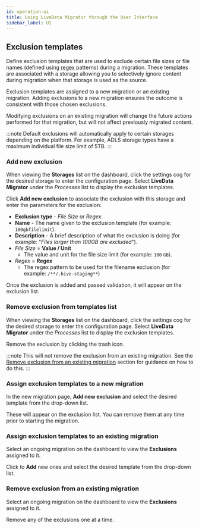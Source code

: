 ```yaml
---
id: operation-ui
title: Using LiveData Migrator through the User Interface
sidebar_label: UI
---
```


## Exclusion templates

Define exclusion templates that are used to exclude certain file sizes or file names (defined using [regex](https://regexr.com/) patterns) during a migration. These templates are associated with a storage allowing you to selectively ignore content during migration when that storage is used as the source.

Exclusion templates are assigned to a new migration or an existing migration. Adding exclusions to a new migration ensures the outcome is consistent with those chosen exclusions.

Modifying exclusions on an existing migration will change the future actions performed for that migration, but will not affect previously migrated content.

:::note
Default exclusions will automatically apply to certain storages depending on the platform. For example, ADLS storage types have a maximum individual file size limit of 5TB.
:::

### Add new exclusion

When viewing the **Storages** list on the dashboard, click the settings cog for the desired storage to enter the configuration page. Select **LiveData Migrator** under the _Processes_ list to display the exclusion templates.

Click **Add new exclusion** to associate the exclusion with this storage and enter the parameters for the exclusion:

* **Exclusion type** - _File Size_ or _Regex_.
* **Name** - The name given to the exclusion template (for example: `100gbfilelimit`).
* **Description** - A brief description of what the exclusion is doing (for example: "_Files larger than 100GB are excluded_").
* _File Size_ = **Value / Unit**
  * The value and unit for the file size limit (for example: `100` `GB`). 
* _Regex_ = **Regex**
  * The regex pattern to be used for the filename exclusion (for example: `/**/.hive-staging**`)

Once the exclusion is added and passed validation, it will appear on the exclusion list.

### Remove exclusion from templates list

When viewing the **Storages** list on the dashboard, click the settings cog for the desired storage to enter the configuration page. Select **LiveData Migrator** under the _Processes_ list to display the exclusion templates.

Remove the exclusion by clicking the trash icon.

:::note
This will not remove the exclusion from an existing migration. See the [Remove exclusion from an existing migration](#remove-exclusion-from-an-existing-migration) section for guidance on how to do this.
:::

### Assign exclusion templates to a new migration

In the new migration page, **Add new exclusion** and select the desired template from the drop-down list.

These will appear on the exclusion list. You can remove them at any time prior to starting the migration.

### Assign exclusion templates to an existing migration

Select an ongoing migration on the dashboard to view the **Exclusions** assigned to it.

Click to **Add** new ones and select the desired template from the drop-down list.

### Remove exclusion from an existing migration

Select an ongoing migration on the dashboard to view the **Exclusions** assigned to it.

Remove any of the exclusions one at a time.